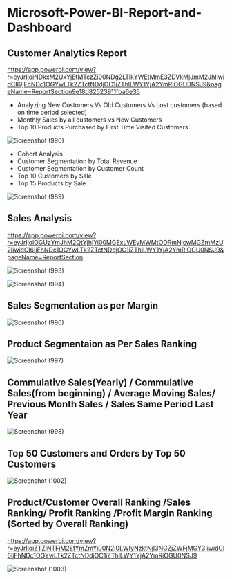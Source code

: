 # Microsoft-Power-BI-Report-and-Dashboard

## Customer Analytics Report

https://app.powerbi.com/view?r=eyJrIjoiNDkxM2UxYjEtMTczZi00NDg2LTlkYWEtMmE3ZDVkMjJmM2JhIiwidCI6IjFhNDc1OGYwLTk2ZTctNDdjOC1iZThlLWY1YjA2YmRiOGU0NSJ9&pageName=ReportSection9e18d82523911fba6e35

- Analyzing New Customers Vs Old Customers  Vs Lost customers (based on time period selected)
- Monthly Sales by all customers vs New Customers
- Top 10 Products Purchased by First Time Visited Customers

![Screenshot (990)](https://user-images.githubusercontent.com/40290007/145528167-0dcc26f0-84f0-4418-ab02-06834e7ea95e.png)

- Cohort Analysis
- Customer Segmentation by Total Revenue
- Customer Segmentation by Customer Count
- Top 10 Customers by Sale
- Top 15 Products by Sale

![Screenshot (989)](https://user-images.githubusercontent.com/40290007/145528154-a01b8f16-7fb5-4b8d-b5f4-76bf9b836d31.png)

## Sales Analysis
https://app.powerbi.com/view?r=eyJrIjoiOGUzYmJhM2QtYjhjYi00MGExLWEyMWMtODRmNjcwMGZmMzU2IiwidCI6IjFhNDc1OGYwLTk2ZTctNDdjOC1iZThlLWY1YjA2YmRiOGU0NSJ9&pageName=ReportSection

![Screenshot (993)](https://user-images.githubusercontent.com/40290007/145529932-f1eeb0e6-2c9b-418b-99fd-7cf9b72520f5.png)

![Screenshot (994)](https://user-images.githubusercontent.com/40290007/145529938-c4fd706e-2751-40ad-82db-a46311fa628b.png)

## Sales Segmentation as per Margin

![Screenshot (996)](https://user-images.githubusercontent.com/40290007/145534918-407adf99-261f-424b-8084-616df1adfe46.png)

## Product Segmentaion as Per Sales Ranking

![Screenshot (997)](https://user-images.githubusercontent.com/40290007/145539705-eb1e7ae4-f016-4caa-89ed-87e7761b29fb.png)

## Commulative Sales(Yearly) / Commulative Sales(from beginning) / Average Moving Sales/ Previous Month Sales / Sales Same Period Last Year

![Screenshot (998)](https://user-images.githubusercontent.com/40290007/145669038-607a1d5e-c5e9-4f68-aa61-ec76ef83c672.png)

## Top 50 Customers and Orders by Top 50 Customers

![Screenshot (1002)](https://user-images.githubusercontent.com/40290007/145796657-5f938943-a937-4442-b18a-a64fad841313.png)

## Product/Customer Overall Ranking /Sales Ranking/ Profit Ranking /Profit Margin Ranking (Sorted by Overall Ranking)

https://app.powerbi.com/view?r=eyJrIjoiZTZiNTFiM2EtYmZmYi00N2I0LWIyNzktNjI3NGZjZWFjMGY3IiwidCI6IjFhNDc1OGYwLTk2ZTctNDdjOC1iZThlLWY1YjA2YmRiOGU0NSJ9

![Screenshot (1003)](https://user-images.githubusercontent.com/40290007/145812078-9d5bd3f2-08d9-4a67-ac1b-b103d1e15c69.png)
